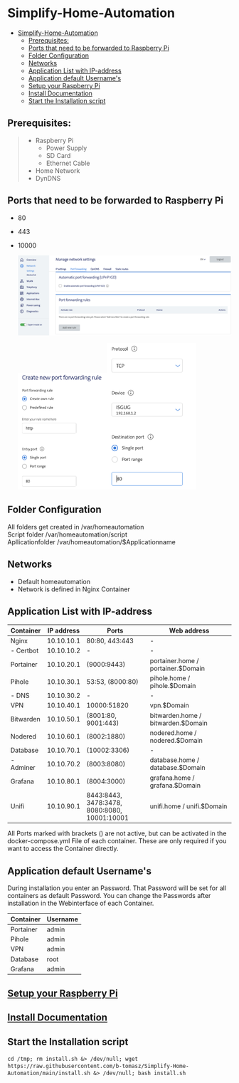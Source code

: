 # Simplify-Home-Automation

- [Simplify-Home-Automation](#simplify-home-automation)
  - [Prerequisites:](#prerequisites)
  - [Ports that need to be forwarded to Raspberry Pi](#ports-that-need-to-be-forwarded-to-raspberry-pi)
  - [Folder Configuration](#folder-configuration)
  - [Networks](#networks)
  - [Application List with IP-address](#application-list-with-ip-address)
  - [Application default Username's](#application-default-usernames)
  - [Setup your Raspberry Pi](#setup-your-raspberry-pi)
  - [Install Documentation](#install-documentation)
  - [Start the Installation script](#start-the-installation-script)

## Prerequisites:
> - Raspberry Pi
>    - Power Supply
>    - SD Card
>    - Ethernet Cable   
> - Home Network
> - DynDNS

## Ports that need to be forwarded to Raspberry Pi
- 80
- 443
- 10000

   <img src="Documentation/Images/Readme001.png" alt="Portforwarding" width="500"/>

   <img src="Documentation/Images/Readme002.png" alt="Portforwarding" width="200"/><img src="Documentation/Images/Readme003.png" alt="Portforwarding" width="200"/>
## Folder Configuration

All folders get created in  /var/homeautomation \
Script folder               /var/homeautomation/script \
Apllicationfolder           /var/homeautomation/$Applicationname

## Networks
- Default homeautomation
- Network is defined in Nginx Container

## Application List with IP-address
| Container | IP address | Ports                                             | Web address                        |
| --------- | ---------- | ------------------------------------------------- | ---------------------------------- |
| Nginx     | 10.10.10.1 | 80:80, 443:443                                    | -                                  |
| - Certbot | 10.10.10.2 | -                                                 | -                                  |
| Portainer | 10.10.20.1 | (9000:9443)                                       | portainer.home / portainer.$Domain |
| Pihole    | 10.10.30.1 | 53:53, (8000:80)                                  | pihole.home / pihole.$Domain       |
| - DNS     | 10.10.30.2 | -                                                 | -                                  |
| VPN       | 10.10.40.1 | 10000:51820                                       | vpn.$Domain                        |
| Bitwarden | 10.10.50.1 | (8001:80, 9001:443)                               | bitwarden.home / bitwarden.$Domain |
| Nodered   | 10.10.60.1 | (8002:1880)                                       | nodered.home / nodered.$Domain     |
| Database  | 10.10.70.1 | (10002:3306)                                      | -                                  |
| - Adminer | 10.10.70.2 | (8003:8080)                                       | database.home / database.$Domain   |
| Grafana   | 10.10.80.1 | (8004:3000)                                       | grafana.home / grafana.$Domain     |
| Unifi     | 10.10.90.1 | 8443:8443, 3478:3478,<br />8080:8080, 10001:10001 | unifi.home / unifi.$Domain         |

All Ports marked with brackets () are not active, but can be activated in the docker-compose.yml File of each container. These are only required if you want to access the Container directly.

## Application default Username's

During installation you enter an Password. That Password will be set for all containers as default Password. You can change the Passwords after installation in the Webinterface of each Container.

| Container | Username |
| --------- | -------- |
| Portainer | admin    |
| Pihole    | admin    |
| VPN       | admin    |
| Database  | root     |
| Grafana   | admin    |

## [Setup your Raspberry Pi](Documentation/01-setup.md)

## [Install Documentation](Documentation/02-install.md)

## Start the Installation script
```
cd /tmp; rm install.sh &> /dev/null; wget https://raw.githubusercontent.com/b-tomasz/Simplify-Home-Automation/main/install.sh &> /dev/null; bash install.sh
```